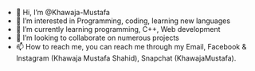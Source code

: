 - 👋 Hi, I’m @Khawaja-Mustafa
- 👀 I’m interested in Programming, coding, learning new languages
- 🌱 I’m currently learning programming, C++, Web development
- 💞️ I’m looking to collaborate on numerous projects
- 📫 How to reach me, you can reach me through my Email, Facebook & Instagram (Khawaja Mustafa Shahid), Snapchat (KhawajaMustafa).

<!---
Khawaja-Mustafa/Khawaja-Mustafa is a ✨ special ✨ repository because its `README.md` (this file) appears on your GitHub profile.
You can click the Preview link to take a look at your changes.
--->
